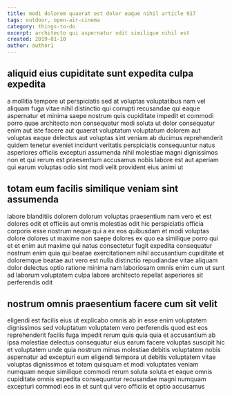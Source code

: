 ```yaml
---
title: modi dolorem quaerat est dolor eaque nihil article 917
tags: outdoor, open-air-cinema
category: things-to-do
excerpt: architecto qui aspernatur odit similique nihil est
created: 2019-01-10
author: author1
---
```


## aliquid eius cupiditate sunt expedita culpa expedita

a mollitia tempore ut perspiciatis sed at voluptas voluptatibus nam vel aliquam fuga vitae nihil distinctio qui corrupti recusandae qui eaque aspernatur et minima saepe nostrum quis cupiditate impedit et commodi porro quae architecto non consequatur modi soluta ut dolor consequatur enim aut iste facere aut quaerat voluptatum voluptatum dolorem aut voluptas eaque delectus aut voluptas sint veniam ab ducimus reprehenderit quidem tenetur eveniet incidunt veritatis perspiciatis consequuntur natus asperiores officiis excepturi assumenda nihil molestiae magni dignissimos non et qui rerum est praesentium accusamus nobis labore est aut aperiam qui earum voluptas odio sint modi velit provident eius animi ut

## totam eum facilis similique veniam sint assumenda

labore blanditiis dolorem dolorum voluptas praesentium nam vero et est dolores odit et officiis aut omnis molestias odit hic perspiciatis officia corporis esse nostrum neque qui a ex eos quibusdam et modi voluptas dolore dolores ut maxime non saepe dolores ex quo ea similique porro qui et et enim aut maxime qui natus consectetur fugit expedita consequatur nostrum enim quia qui beatae exercitationem nihil accusantium cupiditate et doloremque beatae aut vero est nulla distinctio repudiandae vitae aliquam dolor delectus optio ratione minima nam laboriosam omnis enim cum ut sunt ad laborum voluptatem culpa labore architecto repellat asperiores sit perferendis odit

## nostrum omnis praesentium facere cum sit velit

eligendi est facilis eius ut explicabo omnis ab in esse enim voluptatem dignissimos sed voluptatum voluptatem vero perferendis quod est eos reprehenderit facilis fuga impedit rerum quis quia quia et accusantium ab ipsa molestiae delectus consequatur eius earum facere voluptas suscipit hic et voluptatem unde quia nostrum minus molestiae debitis voluptatem nobis aspernatur ad excepturi eum eligendi tempora ut debitis voluptatem vitae voluptas dignissimos et totam quisquam et modi voluptates veniam numquam neque similique commodi rerum soluta soluta et eaque omnis cupiditate omnis expedita consequuntur recusandae magni numquam excepturi commodi eos in et sunt qui vero officiis et optio accusamus
